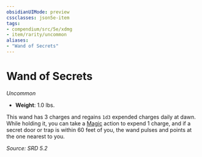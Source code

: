 ```yaml
---
obsidianUIMode: preview
cssclasses: json5e-item
tags:
- compendium/src/5e/xdmg
- item/rarity/uncommon
aliases: 
- "Wand of Secrets"
---
```

# Wand of Secrets
*Uncommon*  

- **Weight**: 1.0 lbs.

This wand has 3 charges and regains `1d3` expended charges daily at dawn. While holding it, you can take a [Magic](actions.md#Magic) action to expend 1 charge, and if a secret door or trap is within 60 feet of you, the wand pulses and points at the one nearest to you.

*Source: SRD 5.2*